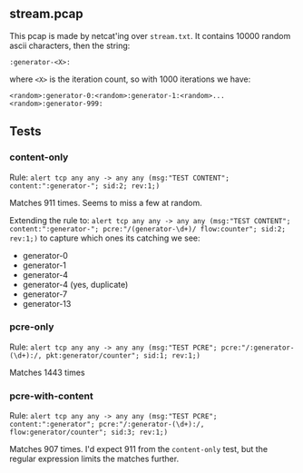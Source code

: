 ## stream.pcap

This pcap is made by netcat'ing over `stream.txt`. It contains 10000 random
ascii characters, then the string:

```
:generator-<X>:
```

where `<X>` is the iteration count, so with 1000 iterations we have:

```
<random>:generator-0:<random>:generator-1:<random>...<random>:generator-999:
```

## Tests

### content-only

Rule: `alert tcp any any -> any any (msg:"TEST CONTENT"; content:":generator-"; sid:2; rev:1;)`

Matches 911 times.  Seems to miss a few at random.

Extending the rule to: `alert tcp any any -> any any (msg:"TEST CONTENT"; content:":generator-"; pcre:"/(generator-\d+)/ flow:counter"; sid:2; rev:1;)` to capture which ones its catching we see:

- generator-0
- generator-1
- generator-4
- generator-4 (yes, duplicate)
- generator-7
- generator-13

### pcre-only

Rule: `alert tcp any any -> any any (msg:"TEST PCRE"; pcre:"/:generator-(\d+):/, pkt:generator/counter"; sid:1; rev:1;)`

Matches 1443 times

### pcre-with-content

Rule: `alert tcp any any -> any any (msg:"TEST PCRE"; content:":generator"; pcre:"/:generator-(\d+):/, flow:generator/counter"; sid:3; rev:1;)`

Matches 907 times. I'd expect 911 from the `content-only` test, but the regular
expression limits the matches further.
